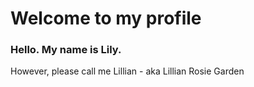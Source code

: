 # Welcome to my profile

### Hello. My name is Lily. 
However, please call me Lillian - aka Lillian Rosie Garden


